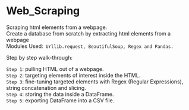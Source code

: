 # Web_Scraping
Scraping html elements from a webpage.<br>
Create a database from scratch by extracting html elements from a webpage<br>
Modules Used:` Urllib.request, BeautifulSoup, Regex and Pandas.`<br>

Step by step walk-through:

`Step 1`: pulling HTML out of a webpage.<br>
`Step 2`: targeting elements of interest inside the HTML.<br>
`Step 3`: fine-tuning targeted elements with Regex (Regular Expressions), string concatenation and slicing.<br>
`Step 4`: storing the data inside a DataFrame.<br>
`Step 5`: exporting DataFrame into a CSV file.
